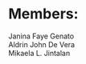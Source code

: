 <h1 class="display-4">Members: <br /></h1>
Janina Faye Genato <br/>
Aldrin John De Vera <br/>
Mikaela L. Jintalan 
